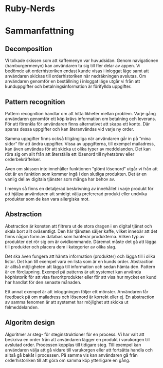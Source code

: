 # Ruby-Nerds

<h1>Sammanfattning</h1>

<h2>Decomposition</h2>

Vi tolkade skissen som att kaffemenyn var huvudsidan. Genom navigationen (hamburgermenyn) kan användaren ta sig till fler delar av appen. Vi bedömde att orderhistoriken endast kunde visas i inloggat läge samt att användaren skickas till orderhistoriken när nedräkningen avslutas. Om användaren genomför en beställning i inloggat läge utgår vi från att kunduppgifter och betalningsinformation är förifyllda uppgifter.

<h2>Pattern recognition</h2>

Pattern recognition handlar om att hitta likheter mellan problem. Varje gång användaren genomför ett köp krävs information om betalning och leverans. För att förenkla för användaren finns alternativet att skapa ett konto. Där sparas dessa uppgifter och kan återanvändas vid varje ny order. 

Samma uppgifter finns också tillgängliga när användaren går in på “mina sidor” för att ändra uppgifter. Vissa av uppgifterna, till exempel mailadress, kan även användas för att skicka ut olika typer av meddelanden. Det kan röra sig om allt från att återställa ett lösenord till nyhetsbrev eller orderbekräftelser.

Även om skissen inte innehåller funktionen “glömt lösenord” utgår vi från att det är en funktion som kommer ingå i den slutliga produkten. Det är en vanlig del av digitala tjänster som många har behov av.

I menyn så finns en detaljerad beskrivning av innehållet i varje produkt för att hjälpa användaren att smidigt välja prefererad produkt eller undvika produkter som de  kan vara allergiska mot.

<h2>Abstraction</h2>

Abstraction är konsten att filtrera ut de stora dragen i en digital tjänst och skala bort allt oväsentligt. Den här tjänsten säljer kaffe, vilket innebär att det finns någon form av databas som hanterar produkterna. Vilken typ av produkter det rör sig om är ovidkommande. Däremot måste det gå att lägga till produkter och placera dem i kategorier av olika slag. 

Det ska även fungera att hämta information (produkter) och lägga till i olika listor. Det kan till exempel vara en lista som är en kunds order. Abstraction är alltså möjligheten att lägga till information och sedan hämta den. Pattern är en fördjupning. Exempel på patterns är att systemet kan använda köphistorik för att visa favoritprodukter eller för att visa hur mycket en kund har handlat för den senaste månaden.

Ett annat exempel är att inloggningen följer ett mönster. Användaren får feedback på om mailadress och lösenord är korrekt eller ej. En abstraction av samma fenomen är att systemet har möjlighet att skicka ut felmeddelanden.


<h2>Algoritm design</h2>

Algoritmer är steg- för steginstruktioner för en process. Vi har valt att beskriva en order från att användaren lägger en produkt i varukorgen till avslutad order. Processen kopplas till tidigare steg. Till exempel kan användaren välja att gå vidare till varukorgen eller att fortsätta handla och alltså gå bakåt i processen. På samma vis kan användaren gå från orderhistoriken till att göra om samma köp ytterligare en gång. 
